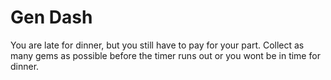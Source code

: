 # Gen Dash

You are late for dinner, but you still have to pay for your part. Collect as many gems as possible before the timer runs out or you wont be in time for dinner.
